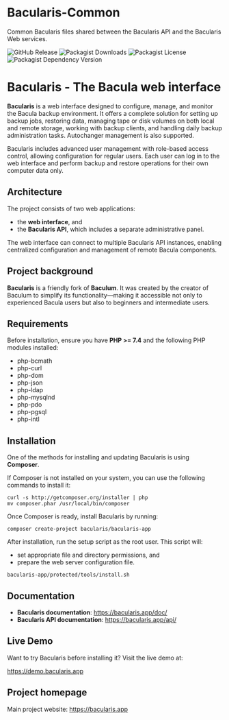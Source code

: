 # Bacularis-Common

Common Bacularis files shared between the Bacularis API and the Bacularis Web services.


![GitHub Release](https://img.shields.io/github/v/release/bacularis/bacularis-common)
![Packagist Downloads](https://img.shields.io/packagist/dt/bacularis/bacularis-common)
![Packagist License](https://img.shields.io/packagist/l/bacularis/bacularis-common)
![Packagist Dependency Version](https://img.shields.io/packagist/dependency-v/bacularis/bacularis-common/PHP)

# Bacularis - The Bacula web interface

**Bacularis** is a web interface designed to configure, manage, and monitor the Bacula backup environment. It offers a complete solution for setting up backup jobs, restoring data, managing tape or disk volumes on both local and remote storage, working with backup clients, and handling daily backup administration tasks. Autochanger management is also supported.

Bacularis includes advanced user management with role-based access control, allowing configuration for regular users. Each user can log in to the web interface and perform backup and restore operations for their own computer data only.

## Architecture

The project consists of two web applications:

 * the **web interface**, and
 * the **Bacularis API**, which includes a separate administrative panel.

The web interface can connect to multiple Bacularis API instances, enabling centralized configuration and management of remote Bacula components.

## Project background

**Bacularis** is a friendly fork of **Baculum**. It was created by the creator of Baculum to simplify its functionality—making it accessible not only to experienced Bacula users but also to beginners and intermediate users.

## Requirements

Before installation, ensure you have **PHP >= 7.4** and the following PHP modules installed:

 - php-bcmath
 - php-curl
 - php-dom
 - php-json
 - php-ldap
 - php-mysqlnd
 - php-pdo
 - php-pgsql
 - php-intl

## Installation

One of the methods for installing and updating Bacularis is using **Composer**.

If Composer is not installed on your system, you can use the following commands to install it:

```
curl -s http://getcomposer.org/installer | php
mv composer.phar /usr/local/bin/composer
```

Once Composer is ready, install Bacularis by running:

```
composer create-project bacularis/bacularis-app
```

After installation, run the setup script as the root user. This script will:

 * set appropriate file and directory permissions, and
 * prepare the web server configuration file.

```
bacularis-app/protected/tools/install.sh
```

## Documentation

 * **Bacularis documentation**: https://bacularis.app/doc/
 * **Bacularis API documentation**: https://bacularis.app/api/

## Live Demo

Want to try Bacularis before installing it? Visit the live demo at:

https://demo.bacularis.app

## Project homepage

Main project website: https://bacularis.app
